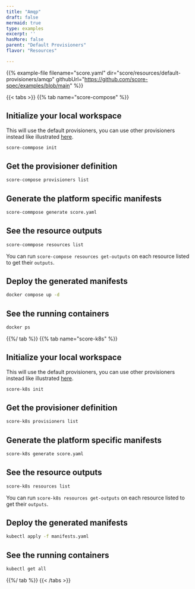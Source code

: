 ```yaml
---
title: "Amqp"
draft: false
mermaid: true
type: examples
excerpt: ''
hasMore: false
parent: "Default Provisioners"
flavor: "Resources"

---
```




{{% example-file filename="score.yaml" dir="score/resources/default-provisioners/amqp" githubUrl="https://github.com/score-spec/examples/blob/main" %}}

{{< tabs >}}
{{% tab name="score-compose" %}}
## Initialize your local workspace

This will use the default provisioners, you can use other provisioners instead like illustrated [here](https://github.dev/score-spec/community-provisioners).

```bash
score-commpose init
```

## Get the provisioner definition

```bash
score-compose provisioners list
```

## Generate the platform specific manifests

```bash
score-commpose generate score.yaml
```

## See the resource outputs

```bash
score-commpose resources list
```

You can run `score-compose resources get-outputs` on each resource listed to get their `outputs`.

## Deploy the generated manifests

```bash
docker compose up -d
```

## See the running containers

```bash
docker ps
```
{{%/ tab %}}
{{% tab name="score-k8s" %}}
## Initialize your local workspace

This will use the default provisioners, you can use other provisioners instead like illustrated [here](https://github.dev/score-spec/community-provisioners).

```bash
score-k8s init
```

## Get the provisioner definition

```bash
score-k8s provisioners list
```

## Generate the platform specific manifests

```bash
score-k8s generate score.yaml
```

## See the resource outputs

```bash
score-k8s resources list
```

You can run `score-k8s resources get-outputs` on each resource listed to get their `outputs`.

## Deploy the generated manifests

```bash
kubectl apply -f manifests.yaml
```

## See the running containers

```bash
kubectl get all
```
{{%/ tab %}}
{{< /tabs >}}
  
